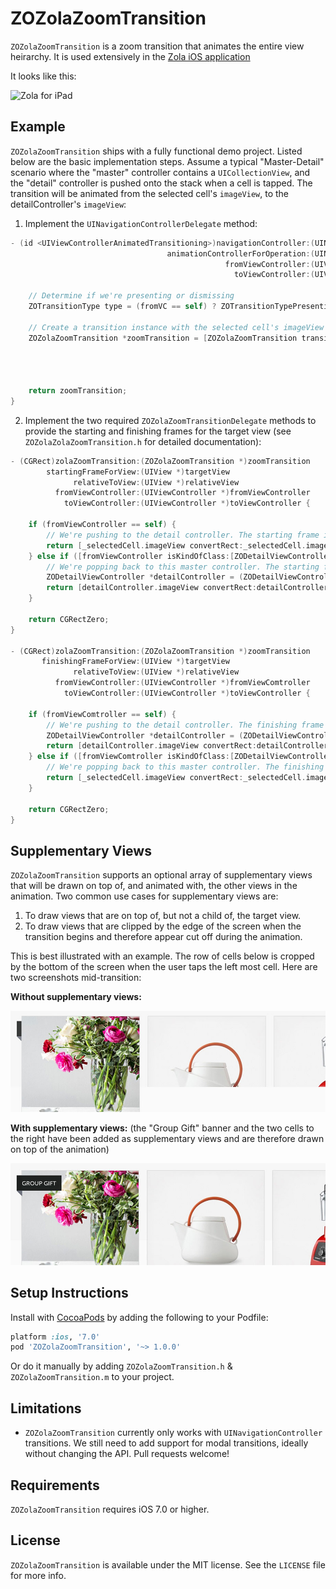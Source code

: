 # ZOZolaZoomTransition

`ZOZolaZoomTransition` is a zoom transition that animates the entire view heirarchy. It is used extensively in the [Zola iOS application](https://itunes.apple.com/us/app/zola-wedding-registry-gifts/id852691916?mt=8)

It looks like this:
<p align="left">
<img src="Demo/Images/demo.gif") alt="Zola for iPad"/>
</p>

## Example

`ZOZolaZoomTransition` ships with a fully functional demo project. Listed below are the basic implementation steps. Assume a typical "Master-Detail" scenario where the "master" controller contains a `UICollectionView`, and the "detail" controller is pushed onto the stack when a cell is tapped. The transition will be animated from the selected cell's `imageView`, to the detailController's `imageView`: 

1. Implement the `UINavigationControllerDelegate` method:

```objective-c
- (id <UIViewControllerAnimatedTransitioning>)navigationController:(UINavigationController *)navigationController     
                                   animationControllerForOperation:(UINavigationControllerOperation)operation 
                                                fromViewController:(UIViewController *)fromVC 
                                                  toViewController:(UIViewController *)toVC {
    
    // Determine if we're presenting or dismissing
    ZOTransitionType type = (fromVC == self) ? ZOTransitionTypePresenting : ZOTransitionTypeDismissing;
    
    // Create a transition instance with the selected cell's imageView as the target view
    ZOZolaZoomTransition *zoomTransition = [ZOZolaZoomTransition transitionFromView:_selectedCell.imageView
                                                                               type:type
                                                                           duration:0.5
                                                                           delegate:self];
    
    return zoomTransition;
}
```

2. Implement the two required `ZOZolaZoomTransitionDelegate` methods to provide the starting and finishing frames for the target view (see `ZOZolaZolaZoomTransition.h` for detailed documentation):

```objective-c
- (CGRect)zolaZoomTransition:(ZOZolaZoomTransition *)zoomTransition
        startingFrameForView:(UIView *)targetView
              relativeToView:(UIView *)relativeView
          fromViewController:(UIViewController *)fromViewController
            toViewController:(UIViewController *)toViewController {
    
    if (fromViewController == self) {
        // We're pushing to the detail controller. The starting frame is taken from the selected cell's imageView.
        return [_selectedCell.imageView convertRect:_selectedCell.imageView.bounds toView:relativeView];
    } else if ([fromViewController isKindOfClass:[ZODetailViewController class]]) {
        // We're popping back to this master controller. The starting frame is taken from the detailController's imageView.
        ZODetailViewController *detailController = (ZODetailViewController *)fromViewController;
        return [detailController.imageView convertRect:detailController.imageView.bounds toView:relativeView];
    }

    return CGRectZero;
}

- (CGRect)zolaZoomTransition:(ZOZolaZoomTransition *)zoomTransition
       finishingFrameForView:(UIView *)targetView
              relativeToView:(UIView *)relativeView
          fromViewController:(UIViewController *)fromViewComtroller
            toViewController:(UIViewController *)toViewController {
    
    if (fromViewComtroller == self) {
        // We're pushing to the detail controller. The finishing frame is taken from the detailController's imageView.
        ZODetailViewController *detailController = (ZODetailViewController *)toViewController;
        return [detailController.imageView convertRect:detailController.imageView.bounds toView:relativeView];
    } else if ([fromViewComtroller isKindOfClass:[ZODetailViewController class]]) {
        // We're popping back to this master controller. The finishing frame is taken from the selected cell's imageView.
        return [_selectedCell.imageView convertRect:_selectedCell.imageView.bounds toView:relativeView];
    }
    
    return CGRectZero;
}
```

## Supplementary Views

`ZOZolaZoomTransition` supports an optional array of supplementary views that will be drawn on top of, and animated with, the other views in the animation. Two common use cases for  supplementary views are:
 
 1. To draw views that are on top of, but not a child of, the target view.
 2. To draw views that are clipped by the edge of the screen when the transition begins
    and therefore appear cut off during the animation.

This is best illustrated with an example. The row of cells below is cropped by the bottom of the screen when the user taps the left most cell. Here are two screenshots mid-transition:

**Without supplementary views:**

<p align="left">
<img src="Demo/Images/without_supplementary_views.jpg") alt="Without supplementary views"/>
</p>

**With supplementary views:** 
(the "Group Gift" banner and the two cells to the right have been added as supplementary views and are therefore drawn on top of the animation)

<p align="left">
<img src="Demo/Images/with_supplementary_views.jpg") alt="With supplementary views"/>
</p>

Setup Instructions
------------------
Install with [CocoaPods](http://cocoapods.org) by adding the following to your Podfile:

``` ruby
platform :ios, '7.0'
pod 'ZOZolaZoomTransition', '~> 1.0.0'
```

Or do it manually by adding `ZOZolaZoomTransition.h` & `ZOZolaZoomTransition.m` to your project.

## Limitations

- `ZOZolaZoomTransition` currently only works with `UINavigationController` transitions. We still need to add support for modal transitions, ideally without changing the API. Pull requests welcome!

## Requirements

`ZOZolaZoomTransition` requires iOS 7.0 or higher.

## License

`ZOZolaZoomTransition` is available under the MIT license. See the `LICENSE` file for more info.
